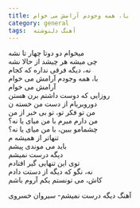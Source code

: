 ```yaml
---
title: با، همه وجودم آرامش می خوام
category: general
tags:  آهنگ دلنوشته
---
```


میخوام دو دوتا چهار تا نشه<br />
چی میشه هر چیشد از حالا نشه<br />
نه، دیگه فرقی نداره که کجام<br />
با، همه وجودم آرامش می خوام<br />
آرامش می خوام<br />
روزایی که دوست داشتم برن هستن<br />
دوروبریام از دست من خسته ن<br />
من تو فکر تو، تو بی خبر از من<br />
من دارم میرم با من میای یا نه؟<br />
چشمامو ببین، با من میای یا نه؟<br />
تنهاتر از همیشه م <br />
باید می موندی پیشم<br />
دیگه درست نمیشم<br />
توی این تنهایی گیر افتادم<br />
نه، نگو که دیگه از دستت دادم<br />
کاش، می تونستم یکم آروم باشم<br />





آهنگ دیگه درست نمیشم- سیروان خسروی

